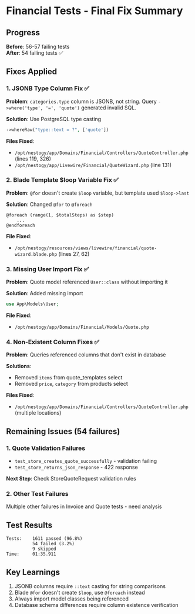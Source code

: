 # Financial Tests - Final Fix Summary

## Progress
**Before**: 56-57 failing tests  
**After**: 54 failing tests ✅

## Fixes Applied

### 1. JSONB Type Column Fix ✅
**Problem**: `categories.type` column is JSONB, not string. Query `->where('type', '=', 'quote')` generated invalid SQL.

**Solution**: Use PostgreSQL type casting
```php
->whereRaw("type::text = ?", ['quote'])
```

**Files Fixed**:
- `/opt/nestogy/app/Domains/Financial/Controllers/QuoteController.php` (lines 119, 326)
- `/opt/nestogy/app/Livewire/Financial/QuoteWizard.php` (line 131)

### 2. Blade Template $loop Variable Fix ✅
**Problem**: `@for` doesn't create `$loop` variable, but template used `$loop->last`

**Solution**: Changed `@for` to `@foreach`
```blade
@foreach (range(1, $totalSteps) as $step)
    ...
@endforeach
```

**File Fixed**:
- `/opt/nestogy/resources/views/livewire/financial/quote-wizard.blade.php` (lines 27, 62)

### 3. Missing User Import Fix ✅  
**Problem**: Quote model referenced `User::class` without importing it

**Solution**: Added missing import
```php
use App\Models\User;
```

**File Fixed**:
- `/opt/nestogy/app/Domains/Financial/Models/Quote.php`

### 4. Non-Existent Column Fixes ✅
**Problem**: Queries referenced columns that don't exist in database

**Solutions**:
- Removed `items` from quote_templates select
- Removed `price`, `category` from products select

**Files Fixed**:
- `/opt/nestogy/app/Domains/Financial/Controllers/QuoteController.php` (multiple locations)

## Remaining Issues (54 failures)

### 1. Quote Validation Failures
- `test_store_creates_quote_successfully` - validation failing
- `test_store_returns_json_response` - 422 response

**Next Step**: Check StoreQuoteRequest validation rules

### 2. Other Test Failures
Multiple other failures in Invoice and Quote tests - need analysis

## Test Results
```
Tests:    1611 passed (96.8%)
          54 failed (3.2%)
          9 skipped
Time:     01:35.911
```

## Key Learnings
1. JSONB columns require `::text` casting for string comparisons
2. Blade `@for` doesn't create `$loop`, use `@foreach` instead
3. Always import model classes being referenced
4. Database schema differences require column existence verification
